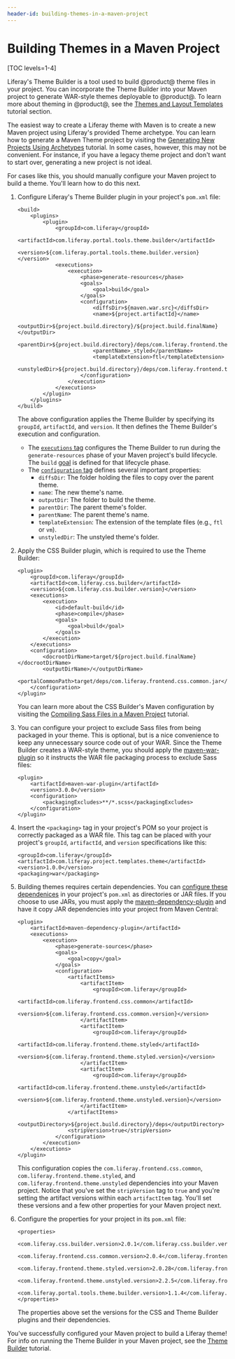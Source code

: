 ```yaml
---
header-id: building-themes-in-a-maven-project
---
```


# Building Themes in a Maven Project

[TOC levels=1-4]

Liferay's Theme Builder is a tool used to build @product@ theme files in your
project. You can incorporate the Theme Builder into your Maven project to
generate WAR-style themes deployable to @product@. To learn more about theming
in @product@, see the
[Themes and Layout Templates](/docs/7-0/tutorials/-/knowledge_base/t/themes-and-layout-templates)
tutorial section. 

The easiest way to create a Liferay theme with Maven is to create a new Maven
project using Liferay's provided Theme archetype. You can learn how to generate
a Maven Theme project by visiting the
[Generating New Projects Using Archetypes](/docs/7-0/tutorials/-/knowledge_base/t/generating-new-projects-using-archetypes)
tutorial. In some cases, however, this may not be convenient. For instance, if
you have a legacy theme project and don't want to start over, generating a new
project is not ideal. 

For cases like this, you should manually configure your Maven project to
build a theme. You'll learn how to do this next.

1.  Configure Liferay's Theme Builder plugin in your project's `pom.xml` file:

        <build>
            <plugins>
                <plugin>
                    <groupId>com.liferay</groupId>
                    <artifactId>com.liferay.portal.tools.theme.builder</artifactId>
                    <version>${com.liferay.portal.tools.theme.builder.version}</version>
                    <executions>
                        <execution>
                            <phase>generate-resources</phase>
                            <goals>
                                <goal>build</goal>
                            </goals>
                            <configuration>
                                <diffsDir>${maven.war.src}</diffsDir>
                                <name>${project.artifactId}</name>
                                <outputDir>${project.build.directory}/${project.build.finalName}</outputDir>
                                <parentDir>${project.build.directory}/deps/com.liferay.frontend.theme.styled.jar</parentDir>
                                <parentName>_styled</parentName>
                                <templateExtension>ftl</templateExtension>
                                <unstyledDir>${project.build.directory}/deps/com.liferay.frontend.theme.unstyled.jar</unstyledDir>
                            </configuration>
                        </execution>
                    </executions>
                </plugin>
            </plugins>
        </build>

    The above configuration applies the Theme Builder by specifying its
    `groupId`, `artifactId`, and `version`. It then defines the Theme Builder's
    execution and configuration.

    - The
      [`executions` tag](https://maven.apache.org/guides/mini/guide-configuring-plugins.html#Using_the_executions_Tag)
      configures the Theme Builder to run during the `generate-resources` phase
      of your Maven project's build lifecycle. The `build`
      [goal](http://maven.apache.org/guides/introduction/introduction-to-the-lifecycle.html#A_Build_Phase_is_Made_Up_of_Plugin_Goals)
      is defined for that lifecycle phase.
    - The
      [`configuration` tag](https://maven.apache.org/pom.html#Plugins) defines
      several important properties:
        - `diffsDir`: The folder holding the files to copy over the parent
          theme.
        - `name`: The new theme's name.
        - `outputDir`: The folder to build the theme.
        - `parentDir`: The parent theme's folder.
        - `parentName`: The parent theme's name.
        - `templateExtension`: The extension of the template files (e.g., `ftl`
          or `vm`).
        - `unstyledDir`: The unstyled theme's folder.

2.  Apply the CSS Builder plugin, which is required to use the Theme Builder:

        <plugin>
            <groupId>com.liferay</groupId>
            <artifactId>com.liferay.css.builder</artifactId>
            <version>${com.liferay.css.builder.version}</version>
            <executions>
                <execution>
                    <id>default-build</id>
                    <phase>compile</phase>
                    <goals>
                        <goal>build</goal>
                    </goals>
                </execution>
            </executions>
            <configuration>
                <docrootDirName>target/${project.build.finalName}</docrootDirName>
                <outputDirName>/</outputDirName>
                <portalCommonPath>target/deps/com.liferay.frontend.css.common.jar</portalCommonPath>
            </configuration>
        </plugin>

    You can learn more about the CSS Builder's Maven configuration by visiting
    the
    [Compiling Sass Files in a Maven Project](/docs/7-0/tutorials/-/knowledge_base/t/compiling-sass-files-in-a-maven-project)
    tutorial.

3.  You can configure your project to exclude Sass files from being packaged in
    your theme. This is optional, but is a nice convenience to keep any
    unnecessary source code out of your WAR. Since the Theme Builder creates
    a WAR-style theme, you should apply the
    [maven-war-plugin](https://maven.apache.org/plugins/maven-war-plugin/) so it
    instructs the WAR file packaging process to exclude Sass files:

        <plugin>
            <artifactId>maven-war-plugin</artifactId>
            <version>3.0.0</version>
            <configuration>
                <packagingExcludes>**/*.scss</packagingExcludes>
            </configuration>
        </plugin>

4.  Insert the `<packaging>` tag in your project's POM so your project is
    correctly packaged as a WAR file. This tag can be placed with your project's
    `groupId`, `artifactId`, and `version` specifications like this:

        <groupId>com.liferay</groupId>
        <artifactId>com.liferay.project.templates.theme</artifactId>
        <version>1.0.0</version>
        <packaging>war</packaging>

5.  Building themes requires certain dependencies. You can 
    [configure these dependenices](/docs/7-0/tutorials/-/knowledge_base/t/configuring-dependencies) 
    in your project's `pom.xml` as directories or JAR files. If you choose to 
    use JARs, you must apply the 
    [maven-dependency-plugin](http://maven.apache.org/plugins/maven-dependency-plugin/) 
    and have it copy JAR dependencies into your project from Maven Central: 

        <plugin>
            <artifactId>maven-dependency-plugin</artifactId>
            <executions>
                <execution>
                    <phase>generate-sources</phase>
                    <goals>
                        <goal>copy</goal>
                    </goals>
                    <configuration>
                        <artifactItems>
                            <artifactItem>
                                <groupId>com.liferay</groupId>
                                <artifactId>com.liferay.frontend.css.common</artifactId>
                                <version>${com.liferay.frontend.css.common.version}</version>
                            </artifactItem>
                            <artifactItem>
                                <groupId>com.liferay</groupId>
                                <artifactId>com.liferay.frontend.theme.styled</artifactId>
                                <version>${com.liferay.frontend.theme.styled.version}</version>
                            </artifactItem>
                            <artifactItem>
                                <groupId>com.liferay</groupId>
                                <artifactId>com.liferay.frontend.theme.unstyled</artifactId>
                                <version>${com.liferay.frontend.theme.unstyled.version}</version>
                            </artifactItem>
                        </artifactItems>
                        <outputDirectory>${project.build.directory}/deps</outputDirectory>
                        <stripVersion>true</stripVersion>
                    </configuration>
                </execution>
            </executions>
        </plugin>

    This configuration copies the `com.liferay.frontend.css.common`,
    `com.liferay.frontend.theme.styled`, and
    `com.liferay.frontend.theme.unstyled` dependencies into your Maven project.
    Notice that you've set the `stripVersion` tag to `true` and you're setting
    the artifact versions within each `artifactItem` tag. You'll set these
    versions and a few other properties for your Maven project next.

6.  Configure the properties for your project in its `pom.xml` file:

        <properties>
            <com.liferay.css.builder.version>2.0.1</com.liferay.css.builder.version>
            <com.liferay.frontend.css.common.version>2.0.4</com.liferay.frontend.css.common.version>
            <com.liferay.frontend.theme.styled.version>2.0.28</com.liferay.frontend.theme.styled.version>
            <com.liferay.frontend.theme.unstyled.version>2.2.5</com.liferay.frontend.theme.unstyled.version>
            <com.liferay.portal.tools.theme.builder.version>1.1.4</com.liferay.portal.tools.theme.builder.version>
        </properties>

    The properties above set the versions for the CSS and Theme Builder plugins
    and their dependencies.

You've successfully configured your Maven project to build a Liferay theme! For
info on running the Theme Builder in your Maven project, see the
[Theme Builder](/docs/7-0/tutorials/-/knowledge_base/t/theme-builder) tutorial.
